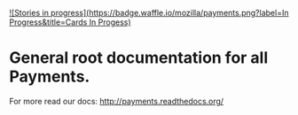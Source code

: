 [![Stories in progress](https://badge.waffle.io/mozilla/payments.png?label=In Progress&title=Cards In Progess)](https://waffle.io/mozilla/payments)

# General root documentation for all Payments.

For more read our docs: http://payments.readthedocs.org/
